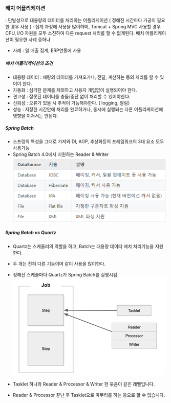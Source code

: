 ### 배치 어플리케이션
: 단발성으로 대용량의 데이터를 처리하는 어플리케이션 ( 정해진 시간마다 가공이 필요한 경우 사용 )
: 집계 과정에 사용을 많이하며, Tomcat + Spring MVC 사용할 경우 CPU, I/O 자원을 모두 소진하여 다른 request 처리를 할 수 없게된다. 배치 어플리케이션이 필요한 사례 중하나
- 사례 : 일 매출 집계, ERP연동에 사용

##### 배치 어플리케이션의 조건
- 대용량 데이터 : 애량의 데이터를 가져오거나, 전달, 계산하는 등의 처리를 할 수 있어야 한다.
- 자동화 : 심각한 문제를 제외하고 사용자 개입없이 실행되어야 한다.
- 견고성 : 잘못된 데이터를 충돌/중단 없이 처리할 수 있어야한다.
- 신뢰성 : 오류가 있을 시 추적이 가능해야한다. ( logging, 알림)
- 성능 : 지정한 시간안에 처리를 완료하거나, 동시에 실행되는 다른 어플리케이션에 영향을 끼쳐서는 안된다.

##### Spring Batch
- 스프링의 특성을 그대로 가져와 DI, AOP, 추상화등의 프레임워크의 3대 요소 모두 사용가능
- Spring Batch 4.0에서 지원하는 Reader & Writer
![](/images/2019/02/1-batch.png)

##### Spring Batch vs Quartz
- Quartz는 스케줄러의 역할을 하고, Batch는 대용량 데이터 배치 처리기능을 지원한다.
- 두 개는 전혀 다른 기능이며 같이 사용을 많이한다.
- 정해진 스케줄마다 Quartz가 Spring Batch를 실행시킴
![](/images/2019/02/2-batch.png)

-  Tasklet 하나와 Reader & Processor & Writer 한 묶음이 같은 레벨입니다.
-  Reader & Processor 끝난 후 Tasklet으로 마무리를 하는 등으로 할 수 없습니다.
